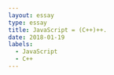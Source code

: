```yaml
---
layout: essay
type: essay
title: JavaScript = (C++)++.
date: 2018-01-19
labels:
  - JavaScript
  - C++
---
```


